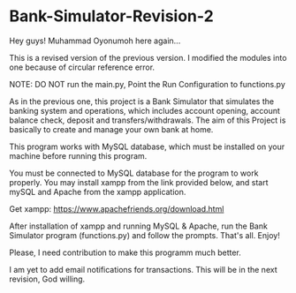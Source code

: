 # Bank-Simulator-Revision-2

Hey guys! Muhammad Oyonumoh here again...

This is a revised version of the previous version. I modified the modules into one because of circular reference error. 

NOTE: DO NOT run the main.py, Point the Run Configuration to functions.py

As in the previous one, this project is a Bank Simulator that simulates the banking system and operations, which includes account opening, account balance check, deposit and transfers/withdrawals. 
The aim of this Project is basically to create and manage your own bank at home.

This program works with MySQL database, which must be installed on your machine before running this program.

You must be connected to MySQL database for the program to work properly. You may install xampp from the link provided below, and start mySQL and Apache from the xampp application.

Get xampp: https://www.apachefriends.org/download.html

After installation of xampp and running MySQL & Apache, run the Bank Simulator program (functions.py) and follow the prompts. That's all. Enjoy!

Please, I need contribution to make this programm much better.

I am yet to add email notifications for transactions. This will be in the next revision, God willing.
